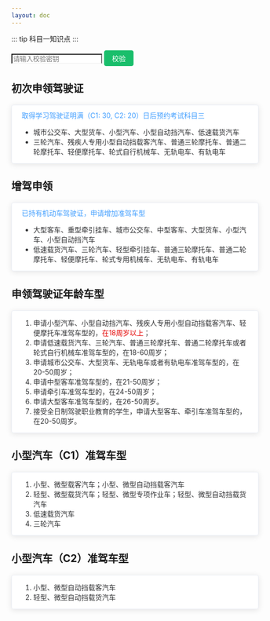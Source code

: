 ```yaml
---
layout: doc
---
```

<script setup>
  import { ref } from 'vue'
  import BaseNotify from '../components/BaseNotify.vue'
  const isValid = ref(false)
  const input = ref('')

  const toast = ref(null)

  function checkInput() {
    if (!input.value) return toast.value.show({
      title: '请输入密钥',
      type: 'error'
    })
    if (input.value !== 'hishion') return toast.value.show({
      title: '密钥不正确',
      type: 'error'
    })

    toast.value.show({
      title: '校验成功',
      type: 'success'
    })
    isValid.value = true
  }
</script>
::: tip 科目一知识点
:::

<div v-if="!isValid" class="form">
  <input v-model="input" placeholder="请输入校验密钥" />
  <button @click="checkInput">校验</button>
</div>
<BaseNotify ref="toast" />

<div v-show="isValid">

## 初次申领驾驶证
<div class="panel-item">
  <p class="primary-color">取得学习驾驶证明满（C1: 30, C2: 20）日后预约考试科目三</p>
  <div class="panel-content">
    <ul>
      <li>城市公交车、大型货车、小型汽车、小型自动挡汽车、低速载货汽车</li>
      <li>三轮汽车、残疾人专用小型自动挡载客汽车、普通三轮摩托车、普通二轮摩托车、轻便摩托车、轮式自行机械车、无轨电车、有轨电车</li>
    </ul>
  </div>
</div>

## 增驾申领
<div class="panel-item">
  <p class="primary-color">已持有机动车驾驶证，申请增加准驾车型</p>
  <div class="panel-content">
    <ul>
      <li>大型客车、重型牵引挂车、城市公交车、中型客车、大型货车、小型汽车、小型自动挡汽车</li>
      <li>低速载货汽车、三轮汽车、轻型牵引挂车、普通三轮摩托车、普通二轮摩托车、轻便摩托车、轮式专用机械车、无轨电车、有轨电车</li>
    </ul>
  </div>
</div>

## 申领驾驶证年龄车型
<div class="panel-item">
  <div class="panel-content">
    <ol>
      <li>申请小型汽车、小型自动挡汽车、残疾人专用小型自动挡载客汽车、轻便摩托车准驾车型的，<span class="danger-color">在18周岁以上</span>；</li>
      <li>申请低速载货汽车、三轮汽车、普通三轮摩托车、普通二轮摩托车或者轮式自行机械车准驾车型的，在18-60周岁；</li>
      <li>申请城市公交车、大型货车、无轨电车或者有轨电车准驾车型的，在20-50周岁；</li>
      <li>申请中型客车准驾车型的，在21-50周岁；</li>
      <li>申请牵引车准驾车型的，在24-50周岁；</li>
      <li>申请大型客车准驾车型的，在26-50周岁。</li>
      <li>接受全日制驾驶职业教育的学生，申请大型客车、牵引车准驾车型的，在20-50周岁。</li>
    </ol>
  </div>
</div>

## 小型汽车（C1）准驾车型
<div class="panel-item">
  <div class="panel-content">
    <ol>
      <li>小型、微型载客汽车；小型、微型自动挡载客汽车</li>
      <li>轻型、微型载货汽车；轻型、微型专项作业车；轻型、微型自动挡载货汽车</li>
      <li>低速载货汽车</li>
      <li>三轮汽车</li>
    </ol>
  </div>
</div>

## 小型汽车（C2）准驾车型
<div class="panel-item">
  <div class="panel-content">
    <ol>
      <li>小型、微型自动挡载客汽车</li>
      <li>轻型、微型自动挡载货汽车</li>
    </ol>
  </div>
</div>
</div>


<style lang="scss" scoped>
.form {
  input {
    border-bottom: 1px solid #eee;
  }
  button {
    height: 32px;
    padding: 0 15px;
    cursor: pointer;
    user-select: none;

    border: 1px solid #19be6b;
    border-radius: 4px;

    font-size: 14px;
    line-height: 32px;
    color: #fff;
    background-color: #19be6b;
  }
}
.panel-item {
  overflow: hidden;

  margin-top: 20px;
  padding: 0 20px;

  color: #303133;
  border: 1px solid #ebeef5;
  border-radius: 4px;
  background-color: #fff;
  box-shadow: 0 2px 12px 0 rgba(0,0,0,.1);
  p {
    margin: 10px 0;
  }
  .panel-title {
    position: relative;

    margin-bottom: 12px;
    padding-left: 20px;

    background-image: -webkit-linear-gradient(90deg, rgb(47, 223, 150), rgb(22, 151, 211));
    -webkit-background-clip: text;

    -webkit-text-fill-color: transparent;
    &::before {
      position: absolute;
      top: 0;
      bottom: 0;
      left: 0;

      width: 4px;
      height: 100%;

      content: ' ';

      border-radius: 2px;
      background: linear-gradient(45deg, rgba(60, 216, 73, 0.801), rgba(67, 26, 216, 0.788));
    }
  }
  .panel-content {
    font-size: 14px;
  }
}
.danger-color {
  color: #e40000;
}
.primary-color {
  color: #409EFF;
}
.warning-color {
  color: #E6A23C;
}
.success-color {
  color: #67C23A;
}
.gray-color {
  color: #999;
}
.font-bold {
  font-weight: bold;
}
</style>